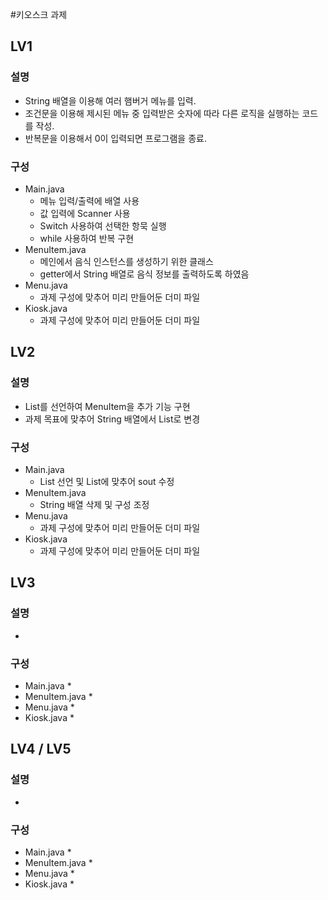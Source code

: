 #키오스크 과제

## LV1
### 설명
* String 배열을 이용해 여러 햄버거 메뉴를 입력.
* 조건문을 이용해 제시된 메뉴 중 입력받은 숫자에 따라 다른 로직을 실행하는 코드를 작성.
* 반복문을 이용해서 0이 입력되면 프로그램을 종료.

### 구성
* Main.java
  * 메뉴 입력/출력에 배열 사용
  * 값 입력에 Scanner 사용
  * Switch 사용하여 선택한 항묵 실행
  * while 사용하여 반복 구현
* MenuItem.java
  * 메인에서 음식 인스턴스를 생성하기 위한 클래스
  * getter에서 String 배열로 음식 정보를 출력하도록 하였음
* Menu.java
  * 과제 구성에 맞추어 미리 만들어둔 더미 파일
* Kiosk.java
  * 과제 구성에 맞추어 미리 만들어둔 더미 파일

## LV2
### 설명
* List를 선언하여 MenuItem을 추가 기능 구현
* 과제 목표에 맞추어 String 배열에서 List로 변경 

### 구성
* Main.java
  * List 선언 및 List에 맞추어 sout 수정
* MenuItem.java
  * String 배열 삭제 및 구성 조정
* Menu.java
  * 과제 구성에 맞추어 미리 만들어둔 더미 파일
* Kiosk.java
  * 과제 구성에 맞추어 미리 만들어둔 더미 파일

## LV3
### 설명
* 

### 구성
* Main.java
  * 
* MenuItem.java
  * 
* Menu.java
  * 
* Kiosk.java
  * 

## LV4 / LV5
### 설명
* 

### 구성
* Main.java
  * 
* MenuItem.java
  * 
* Menu.java
  * 
* Kiosk.java
  * 
